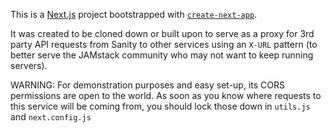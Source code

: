 This is a [Next.js](https://nextjs.org/) project bootstrapped with [`create-next-app`](https://github.com/vercel/next.js/tree/canary/packages/create-next-app).

It was created to be cloned down or built upon to serve as a proxy for 3rd party API requests from Sanity to other services using an `X-URL` pattern (to better serve the JAMstack community who may not want to keep running servers).

WARNING: For demonstration purposes and easy set-up, its CORS permissions are open to the world. As soon as you know where requests to this service will be coming from, you should lock those down in `utils.js` and `next.config.js`

